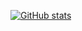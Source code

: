 [![GitHub stats](https://github-readme-stats.vercel.app/api?username=x1z53)](https://gitverse.ru/x1z53)
